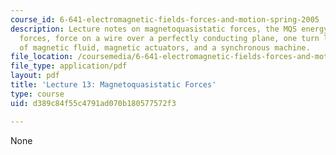 ```yaml
---
course_id: 6-641-electromagnetic-fields-forces-and-motion-spring-2005
description: Lecture notes on magnetoquasistatic forces, the MQS energy method of
  forces, force on a wire over a perfectly conducting plane, one turn loops, lifting
  of magnetic fluid, magnetic actuators, and a synchronous machine.
file_location: /coursemedia/6-641-electromagnetic-fields-forces-and-motion-spring-2005/d389c84f55c4791ad070b180577572f3_lecture13.pdf
file_type: application/pdf
layout: pdf
title: 'Lecture 13: Magnetoquasistatic Forces'
type: course
uid: d389c84f55c4791ad070b180577572f3

---
```

None
